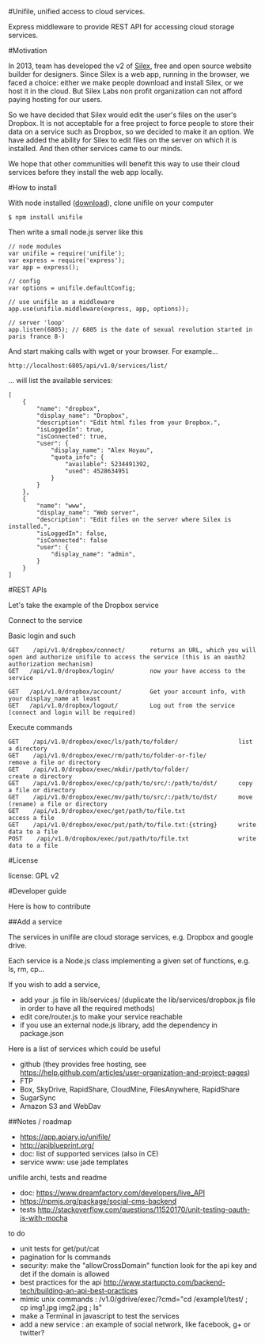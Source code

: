 #Unifile, unified access to cloud services.

Express middleware to provide REST API for accessing cloud storage services.

#Motivation

In 2013, team has developed the v2 of [Silex](http://www.silex.me/), free and open source website builder for designers. Since Silex is a web app, running in the browser, we faced a choice: either we make people download and install Silex, or we host it in the cloud. But Silex Labs non profit organization can not afford paying hosting for our users.

So we have decided that Silex would edit the user's files on the user's Dropbox. It is not acceptable for a free project to force people to store their data on a service such as Dropbox, so we decided to make it an option. We have added the ability for Silex to edit files on the server on which it is installed. And then other services came to our minds.

We hope that other communities will benefit this way to use their cloud services before they install the web app locally.

#How to install

With node installed ([download](http://nodejs.org/download)), clone unifile on your computer

    $ npm install unifile

Then write a small node.js server like this

    // node modules
    var unifile = require('unifile');
    var express = require('express');
    var app = express();

    // config
    var options = unifile.defaultConfig;

    // use unifile as a middleware
    app.use(unifile.middleware(express, app, options));

    // server 'loop'
    app.listen(6805); // 6805 is the date of sexual revolution started in paris france 8-)

And start making calls with wget or your browser. For example...

    http://localhost:6805/api/v1.0/services/list/

... will list the available services:

    [
        {
            "name": "dropbox",
            "display_name": "Dropbox",
            "description": "Edit html files from your Dropbox.",
            "isLoggedIn": true,
            "isConnected": true,
            "user": {
                "display_name": "Alex Hoyau",
                "quota_info": {
                    "available": 5234491392,
                    "used": 4528634951
                }
            }
        },
        {
            "name": "www",
            "display_name": "Web server",
            "description": "Edit files on the server where Silex is installed.",
            "isLoggedIn": false,
            "isConnected": false
            "user": {
                "display_name": "admin",
            }
        }
    ]

#REST APIs

Let's take the example of the Dropbox service

Connect to the service

Basic login and such

    GET    /api/v1.0/dropbox/connect/       returns an URL, which you will open and authorize unifile to access the service (this is an oauth2 authorization mechanism)
    GET   /api/v1.0/dropbox/login/          now your have access to the service

    GET   /api/v1.0/dropbox/account/        Get your account info, with your display_name at least
    GET   /api/v1.0/dropbox/logout/         Log out from the service (connect and login will be required)

Execute commands

    GET    /api/v1.0/dropbox/exec/ls/path/to/folder/                 list a directory
    GET    /api/v1.0/dropbox/exec/rm/path/to/folder-or-file/         remove a file or directory
    GET    /api/v1.0/dropbox/exec/mkdir/path/to/folder/              create a directory
    GET    /api/v1.0/dropbox/exec/cp/path/to/src/:/path/to/dst/      copy a file or directory
    GET    /api/v1.0/dropbox/exec/mv/path/to/src/:/path/to/dst/      move (rename) a file or directory
    GET    /api/v1.0/dropbox/exec/get/path/to/file.txt               access a file
    GET    /api/v1.0/dropbox/exec/put/path/to/file.txt:{string}      write data to a file
    POST    /api/v1.0/dropbox/exec/put/path/to/file.txt              write data to a file

#License

license: GPL v2

#Developer guide

Here is how to contribute

##Add a service

The services in unifile are cloud storage services, e.g. Dropbox and google drive.

Each service is a Node.js class implementing a given set of functions, e.g. ls, rm, cp...

If you wish to add a service,

* add your .js file in lib/services/ (duplicate the lib/services/dropbox.js file in order to have all the required methods)
* edit core/router.js to make your service reachable
* if you use an external node.js library, add the dependency in package.json

Here is a list of services which could be useful

* github (they provides free hosting, see https://help.github.com/articles/user-organization-and-project-pages)
* FTP
* Box, SkyDrive, RapidShare, CloudMine, FilesAnywhere, RapidShare
* SugarSync
* Amazon S3 and WebDav

##Notes / roadmap

* https://app.apiary.io/unifile/
* http://apiblueprint.org/
* doc: list of supported services (also in CE)
* service www: use jade templates

unifile archi, tests and readme

* doc: https://www.dreamfactory.com/developers/live_API
* https://npmjs.org/package/social-cms-backend
* tests http://stackoverflow.com/questions/11520170/unit-testing-oauth-js-with-mocha

to do

* unit tests for get/put/cat
* pagination for ls commands
* security: make the "allowCrossDomain" function look for the api key and det if the domain is allowed
* best practices for the api
  http://www.startupcto.com/backend-tech/building-an-api-best-practices
* mimic unix commands : /v1.0/gdrive/exec/?cmd="cd /example1/test/ ; cp img1.jpg img2.jpg ; ls"
* make a Terminal in javascript to test the services
* add a new service : an example of social network, like facebook, g+ or twitter?


